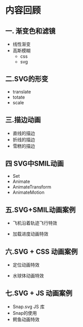 # 内容回顾

## 一. 渐变色和滤镜

- 线性渐变
- 高斯模糊
  - css
  - svg



## 二.SVG的形变

- translate
- totate
- scale



## 三.描边动画

- 直线的描边
- 折线的描边
- 雪糕的描边



## 四 SVG中SMIL动画

- Set
- Animate
- AnimateTransform
- AnimateMotion



## 五.SVG+SMIL动画案例

- 飞机沿着轨迹飞行特效

- 加载进度动画特效

  

## 六.SVG + CSS 动画案例

- 定位动画特效

- 水球体动画特效

  

## 七.SVG + JS 动画案例

- Snap.svg  JS 库
- Snap的使用
- 鳄鱼动画特效

